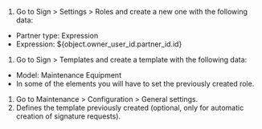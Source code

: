 1.  Go to Sign \> Settings \> Roles and create a new one with the
    following data:

- Partner type: Expression
- Expression: \${object.owner_user_id.partner_id.id}

1.  Go to Sign \> Templates and create a template with the following
    data:

- Model: Maintenance Equipment
- In some of the elements you will have to set the previously created
  role.

1.  Go to Maintenance \> Configuration \> General settings.
2.  Defines the template previously created (optional, only for
    automatic creation of signature requests).

